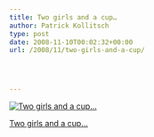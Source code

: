 ```yaml
---
title: Two girls and a cup…
author: Patrick Kollitsch
type: post
date: 2008-11-10T00:02:32+00:00
url: /2008/11/two-girls-and-a-cup/




---
```

<div class="media image">
  <a href="http://www.flickr.com/photos/schreibblogade/3019472180/" title="Two girls and a cup..."><img src="//farm4.static.flickr.com/3039/3019472180_8f12472be5.jpg" alt="Two girls and a cup..." /></p> 
  
  <p>
    Two girls and a cup...
  </p>
  
  <p>
    </a></div>